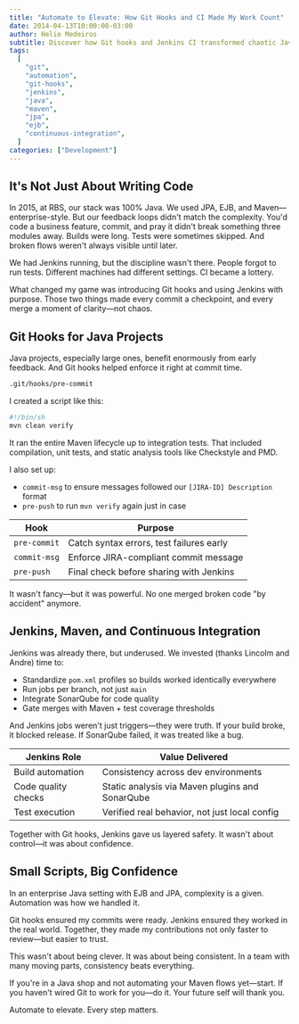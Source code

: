 ```yaml
---
title: "Automate to Elevate: How Git Hooks and CI Made My Work Count"
date: 2014-04-13T10:00:00-03:00
author: Helio Medeiros
subtitle: Discover how Git hooks and Jenkins CI transformed chaotic Java enterprise development into a disciplined, automated workflow that caught errors early and built team confidence
tags:
  [
    "git",
    "automation",
    "git-hooks",
    "jenkins",
    "java",
    "maven",
    "jpa",
    "ejb",
    "continuous-integration",
  ]
categories: ["Development"]
---
```


## It's Not Just About Writing Code

In 2015, at RBS, our stack was 100% Java. We used JPA, EJB, and Maven—enterprise-style. But our feedback loops didn't match the complexity. You'd code a business feature, commit, and pray it didn't break something three modules away. Builds were long. Tests were sometimes skipped. And broken flows weren't always visible until later.

We had Jenkins running, but the discipline wasn't there. People forgot to run tests. Different machines had different settings. CI became a lottery.

What changed my game was introducing Git hooks and using Jenkins with purpose. Those two things made every commit a checkpoint, and every merge a moment of clarity—not chaos.

## Git Hooks for Java Projects

Java projects, especially large ones, benefit enormously from early feedback. And Git hooks helped enforce it right at commit time.

```bash
.git/hooks/pre-commit
```

I created a script like this:

```bash
#!/bin/sh
mvn clean verify
```

It ran the entire Maven lifecycle up to integration tests. That included compilation, unit tests, and static analysis tools like Checkstyle and PMD.

I also set up:

- `commit-msg` to ensure messages followed our `[JIRA-ID] Description` format
- `pre-push` to run `mvn verify` again just in case

| Hook         | Purpose                                  |
| ------------ | ---------------------------------------- |
| `pre-commit` | Catch syntax errors, test failures early |
| `commit-msg` | Enforce JIRA-compliant commit message    |
| `pre-push`   | Final check before sharing with Jenkins  |

It wasn't fancy—but it was powerful. No one merged broken code "by accident" anymore.

## Jenkins, Maven, and Continuous Integration

Jenkins was already there, but underused. We invested (thanks Lincolm and Andre) time to:

- Standardize `pom.xml` profiles so builds worked identically everywhere
- Run jobs per branch, not just `main`
- Integrate SonarQube for code quality
- Gate merges with Maven + test coverage thresholds

And Jenkins jobs weren't just triggers—they were truth. If your build broke, it blocked release. If SonarQube failed, it was treated like a bug.

| Jenkins Role        | Value Delivered                                 |
| ------------------- | ----------------------------------------------- |
| Build automation    | Consistency across dev environments             |
| Code quality checks | Static analysis via Maven plugins and SonarQube |
| Test execution      | Verified real behavior, not just local config   |

Together with Git hooks, Jenkins gave us layered safety. It wasn't about control—it was about confidence.

## Small Scripts, Big Confidence

In an enterprise Java setting with EJB and JPA, complexity is a given. Automation was how we handled it.

Git hooks ensured my commits were ready. Jenkins ensured they worked in the real world. Together, they made my contributions not only faster to review—but easier to trust.

This wasn't about being clever. It was about being consistent. In a team with many moving parts, consistency beats everything.

If you're in a Java shop and not automating your Maven flows yet—start. If you haven't wired Git to work for you—do it. Your future self will thank you.

Automate to elevate. Every step matters.
